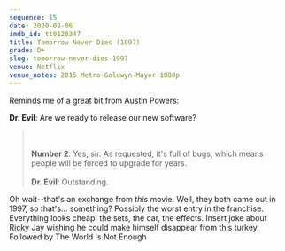 ```yaml
---
sequence: 15
date: 2020-08-06
imdb_id: tt0120347
title: Tomorrow Never Dies (1997)
grade: D+
slug: tomorrow-never-dies-1997
venue: Netflix
venue_notes: 2015 Metro-Goldwyn-Mayer 1080p
---
```


Reminds me of a great bit from Austin Powers:

>
**Dr. Evil**: Are we ready to release our new software?
>\
>\
**Number 2**: Yes, sir. As requested, it's full of bugs, which means people will be forced to upgrade for years.
>\
>\
**Dr. Evil**: Outstanding.

Oh wait--that's an exchange from _this_ movie. Well, they both came out in 1997, so that's... something? Possibly the worst entry in the franchise. Everything looks cheap: the sets, the car, the effects. Insert joke about Ricky Jay wishing he could make himself disappear from this turkey. Followed by <span data-imdb-id="tt0143145">The World Is Not Enough</span>

